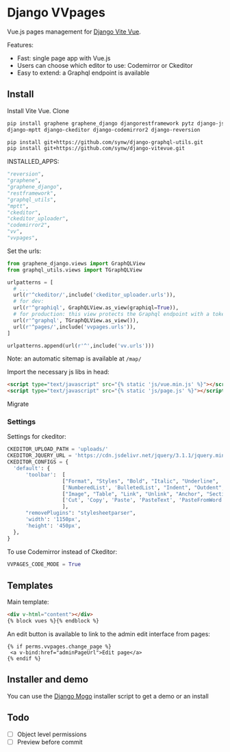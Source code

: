 # Django VVpages

Vue.js pages management for [Django Vite Vue](https://github.com/synw/django-vitevue). 

Features:

- Fast: single page app with Vue.js
- Users can choose which editor to use: Codemirror or Ckeditor
- Easy to extend: a Graphql endpoint is available

## Install

Install Vite Vue. Clone

  ```bash
pip install graphene graphene_django djangorestframework pytz django-jsonfield \
django-mptt django-ckeditor django-codemirror2 django-reversion

pip install git+https://github.com/synw/django-graphql-utils.git
pip install git+https://github.com/synw/django-vitevue.git
  ```
 
INSTALLED_APPS:

  ```python
"reversion",
"graphene",
"graphene_django",
"restframework",
"graphql_utils",
"mptt",
"ckeditor",
"ckeditor_uploader",
"codemirror2",
"vv",
"vvpages",
  ```

Set the urls:

  ```python
from graphene_django.views import GraphQLView
from graphql_utils.views import TGraphQLView

urlpatterns = [
	# ...	
	url(r'^ckeditor/',include('ckeditor_uploader.urls')),
	# for dev:
	url(r'^graphiql', GraphQLView.as_view(graphiql=True)),
	# for production: this view protects the Graphql endpoint with a token
    url(r'^graphql', TGraphQLView.as_view()),
    url(r'^pages/',include('vvpages.urls')),
]

urlpatterns.append(url(r'^',include('vv.urls')))
  ```

Note: an automatic sitemap is available at `/map/`

Import the necessary js libs in head:

  ```html
<script type="text/javascript" src="{% static 'js/vue.min.js' %}"></script>
<script type="text/javascript" src="{% static 'js/page.js' %}"></script>
  ```
Migrate

### Settings

Settings for ckeditor:

  ```python
CKEDITOR_UPLOAD_PATH = 'uploads/'
CKEDITOR_JQUERY_URL = 'https://cdn.jsdelivr.net/jquery/3.1.1/jquery.min.js'
CKEDITOR_CONFIGS = {
    'default': {
        'toolbar':  [
                    ["Format", "Styles", "Bold", "Italic", "Underline", '-', 'RemoveFormat'],
                    ['NumberedList', 'BulletedList', "Indent", "Outdent", 'JustifyLeft', 'JustifyCenter','JustifyRight', 'JustifyBlock'],
                    ["Image", "Table", "Link", "Unlink", "Anchor", "SectionLink", "Subscript", "Superscript"], ['Undo', 'Redo'],
                    ['Cut', 'Copy', 'Paste', 'PasteText', 'PasteFromWord'],["Source", "Maximize"],
                    ],
        "removePlugins": "stylesheetparser",
        'width': '1150px',
        'height': '450px',
    },
}
  ```

To use Codemirror instead of Ckeditor:

  ```python
VVPAGES_CODE_MODE = True
  ```
 
 ## Templates
 
Main template:

  ```html
<div v-html="content"></div>
{% block vues %}{% endblock %}
  ```
 
 An edit button is available to link to the admin edit interface from pages:
 
   ```django
{% if perms.vvpages.change_page %}
	<a v-bind:href="adminPageUrl">Edit page</a>
{% endif %}
  ```
 
 ## Installer and demo

You can use the [Django Mogo](https://github.com/synw/django-mogo) installer script to get a demo or an install

 ## Todo
 
 - [ ] Object level permissions
 - [ ] Preview before commit
